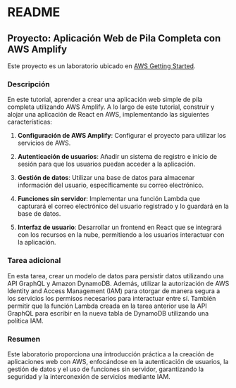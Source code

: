 # README

## Proyecto: Aplicación Web de Pila Completa con AWS Amplify

Este proyecto es un laboratorio ubicado en [AWS Getting Started](https://aws.amazon.com/getting-started/hands-on/build-web-app-s3-lambda-api-gateway-dynamodb/).

### Descripción

En este tutorial, aprender a crear una aplicación web simple de pila completa utilizando AWS Amplify. A lo largo de este tutorial, construir y alojar una aplicación de React en AWS, implementando las siguientes características:

1. **Configuración de AWS Amplify**: Configurar el proyecto para utilizar los servicios de AWS.
  
2. **Autenticación de usuarios**: Añadir un sistema de registro e inicio de sesión para que los usuarios puedan acceder a la aplicación.

3. **Gestión de datos**: Utilizar una base de datos para almacenar información del usuario, específicamente su correo electrónico.

4. **Funciones sin servidor**: Implementar una función Lambda que capturará el correo electrónico del usuario registrado y lo guardará en la base de datos.

5. **Interfaz de usuario**: Desarrollar un frontend en React que se integrará con los recursos en la nube, permitiendo a los usuarios interactuar con la aplicación.

### Tarea adicional

En esta tarea, crear un modelo de datos para persistir datos utilizando una API GraphQL y Amazon DynamoDB. Además, utilizar la autorización de AWS Identity and Access Management (IAM) para otorgar de manera segura a los servicios los permisos necesarios para interactuar entre sí. También permitir que la función Lambda creada en la tarea anterior use la API GraphQL para escribir en la nueva tabla de DynamoDB utilizando una política IAM.

### Resumen

Este laboratorio proporciona una introducción práctica a la creación de aplicaciones web con AWS, enfocándose en la autenticación de usuarios, la gestión de datos y el uso de funciones sin servidor, garantizando la seguridad y la interconexión de servicios mediante IAM.
